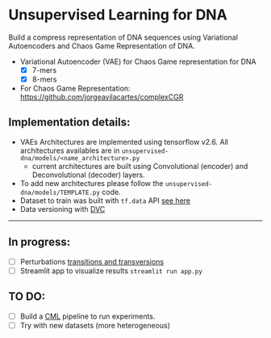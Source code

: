 # Unsupervised Learning for DNA
Build a compress representation of DNA sequences using Variational Autoencoders and Chaos Game Representation of DNA.

- Variational Autoencoder (VAE) for Chaos Game representation for DNA
    - [x] 7-mers
    - [x] 8-mers 

- For Chaos Game Representation: https://github.com/jorgeavilacartes/complexCGR

## Implementation details: 
- VAEs Architectures are implemented using tensorflow v2.6. All architectures availables are in `unsupervised-dna/models/<name_architecture>.py`
  - current architectures are built using Convolutional (encoder) and Deconvolutional (decoder) layers. 
- To add new architectures please follow the `unsupervised-dna/models/TEMPLATE.py` code.
- Dataset to train was built with `tf.data` API [see here](https://www.tensorflow.org/guide/data)
- Data versioning with [DVC](https://dvc.org/)
___ 
## In progress:
- [ ] Perturbations [transitions and transversions](https://www.biorxiv.org/content/10.1101/2021.05.13.444008v2.full.pdf)
- [ ] Streamlit app to visualize results `streamlit run app.py`  
## TO DO: 
- [ ] Build a [CML](https://cml.dev/) pipeline to run experiments.
- [ ] Try with new datasets (more heterogeneous)